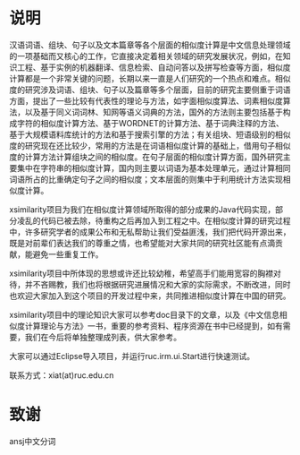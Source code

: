 
说明
=====================
汉语词语、组块、句子以及文本篇章等各个层面的相似度计算是中文信息处理领域的一项基础而又核心的工作，它直接决定着相关领域的研究发展状况，例如，在知识工程、基于实例的机器翻译、信息检索、自动问答以及拼写检查等方面，相似度计算都是一个非常关键的问题，长期以来一直是人们研究的一个热点和难点。相似度的研究涉及词语、组块、句子以及篇章等多个层面，目前的研究主要侧重于词语方面，提出了一些比较有代表性的理论与方法，如字面相似度算法、词素相似度算法，以及基于同义词词林、知网等语义词典的方法，国外的方法则主要包括基于构成字符的相似度计算方法、基于WORDNET的计算方法、基于词典注释的方法、基于大规模语料库统计的方法和基于搜索引擎的方法；有关组块、短语级别的相似度的研究现在还比较少，常用的方法是在词语相似度计算的基础上，借用句子相似度的计算方法计算组块之间的相似度。在句子层面的相似度计算方面，国外研究主要集中在字符串的相似度计算，国内则主要以词语为基本处理单元，通过计算相同词语所占的比重确定句子之间的相似度；文本层面的则集中于利用统计方法实现相似度计算。

xsimilarity项目为我们在相似度计算领域所取得的部分成果的Java代码实现，部分凌乱的代码已被去除，待重构之后再加入到工程之中。在相似度计算的研究过程中，许多研究学者的成果公布和无私帮助让我们受益匪浅，我们把代码开源出来，既是对前辈们表达我们的尊重之情，也希望能对大家共同的研究社区能有点滴贡献，能避免一些重复工作。

xsimilarity项目中所体现的思想或许还比较幼稚，希望高手们能用宽容的胸襟对待，并不吝赐教，我们也将根据研究进展情况和大家的实际需求，不断改进，同时也欢迎大家加入到这个项目的开发过程中来，共同推进相似度计算在中国的研究。

xsimilarity项目中的理论知识大家可以参考doc目录下的文章，以及《中文信息相似度计算理论与方法》一书，重要的参考资料、程序资源在书中已经提到，如有需要，我们在今后将单独整理成列表，供大家参考。

大家可以通过Eclipse导入项目，并运行ruc.irm.ui.Start进行快速测试。

联系方式：xiat(at)ruc.edu.cn



致谢
========================
ansj中文分词

